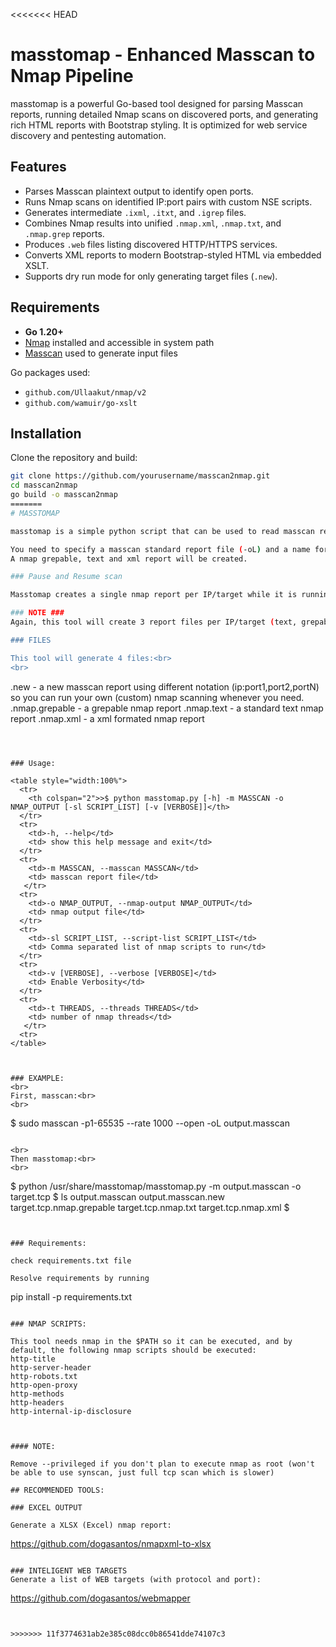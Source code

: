 <<<<<<< HEAD
# masstomap - Enhanced Masscan to Nmap Pipeline

masstomap is a powerful Go-based tool designed for parsing Masscan reports, running detailed Nmap scans on discovered ports, and generating rich HTML reports with Bootstrap styling. It is optimized for web service discovery and pentesting automation.

## Features

- Parses Masscan plaintext output to identify open ports.
- Runs Nmap scans on identified IP:port pairs with custom NSE scripts.
- Generates intermediate `.ixml`, `.itxt`, and `.igrep` files.
- Combines Nmap results into unified `.nmap.xml`, `.nmap.txt`, and `.nmap.grep` reports.
- Produces `.web` files listing discovered HTTP/HTTPS services.
- Converts XML reports to modern Bootstrap-styled HTML via embedded XSLT.
- Supports dry run mode for only generating target files (`.new`).

## Requirements

- **Go 1.20+**
- [Nmap](https://nmap.org/) installed and accessible in system path
- [Masscan](https://github.com/robertdavidgraham/masscan) used to generate input files

Go packages used:
- `github.com/Ullaakut/nmap/v2`
- `github.com/wamuir/go-xslt`

## Installation

Clone the repository and build:

```bash
git clone https://github.com/yourusername/masscan2nmap.git
cd masscan2nmap
go build -o masscan2nmap
=======
# MASSTOMAP

masstomap is a simple python script that can be used to read masscan reports and execute nmap powerful service versioning and scripting tasks. 

You need to specify a masscan standard report file (-oL) and a name for the nmap report file this tool should create. 
A nmap grepable, text and xml report will be created. 

### Pause and Resume scan

Masstomap creates a single nmap report per IP/target while it is running against a list of targets. The reason is that you can stop the scan and resume later. Soon as every target is scanned, masstomap will craft a single compliant nmap report using 3 different formats.

### NOTE ###
Again, this tool will create 3 report files per IP/target (text, grepable, xml). All those files will be merged automatically in the end. Don't freak out.

### FILES

This tool will generate 4 files:<br>
<br>
```
<given-report-name>.new - a new masscan report using different notation (ip:port1,port2,portN) so you can run your own (custom) nmap scanning whenever you need.
<given-report-name>.nmap.grepable - a grepable nmap report
<given-report-name>.nmap.text - a standard text nmap report
<given-report-name>.nmap.xml - a xml formated nmap report
```



### Usage:

<table style="width:100%">
  <tr>
    <th colspan="2">>$ python masstomap.py [-h] -m MASSCAN -o NMAP_OUTPUT [-sl SCRIPT_LIST] [-v [VERBOSE]]</th>
  </tr>
  <tr>
    <td>-h, --help</td>
    <td> show this help message and exit</td>
  </tr>
  <tr>
    <td>-m MASSCAN, --masscan MASSCAN</td>
    <td> masscan report file</td> 
   </tr>
  <tr>
    <td>-o NMAP_OUTPUT, --nmap-output NMAP_OUTPUT</td>
    <td> nmap output file</td> 
  </tr>
  <tr>
    <td>-sl SCRIPT_LIST, --script-list SCRIPT_LIST</td>
    <td> Comma separated list of nmap scripts to run</td> 
  </tr>
  <tr>
    <td>-v [VERBOSE], --verbose [VERBOSE]</td>
    <td> Enable Verbosity</td> 
  </tr>
  <tr>
    <td>-t THREADS, --threads THREADS</td>
    <td> number of nmap threads</td>
   </tr>
  <tr>  
</table>



### EXAMPLE:
<br>
First, masscan:<br>
<br>

```
$ sudo masscan -p1-65535 --rate 1000 --open -oL output.masscan <target>
```

<br>
Then masstomap:<br>
<br>

```

$ python /usr/share/masstomap/masstomap.py -m output.masscan -o target.tcp
$ ls
output.masscan  output.masscan.new  target.tcp.nmap.grepable  target.tcp.nmap.txt  target.tcp.nmap.xml
$

```


### Requirements:

check requirements.txt file

Resolve requirements by running 
```
pip install -p requirements.txt
```

### NMAP SCRIPTS:

This tool needs nmap in the $PATH so it can be executed, and by default, the following nmap scripts should be executed:
http-title
http-server-header
http-robots.txt
http-open-proxy
http-methods
http-headers
http-internal-ip-disclosure



#### NOTE: 

Remove --privileged if you don't plan to execute nmap as root (won't be able to use synscan, just full tcp scan which is slower)

## RECOMMENDED TOOLS:

### EXCEL OUTPUT

Generate a XLSX (Excel) nmap report:
```
https://github.com/dogasantos/nmapxml-to-xlsx
```

### INTELIGENT WEB TARGETS
Generate a list of WEB targets (with protocol and port):

```
https://github.com/dogasantos/webmapper
```


>>>>>>> 11f3774631ab2e385c08dcc0b86541dde74107c3
